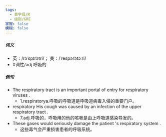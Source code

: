 ```yaml
---
tags:
  - 首字母/R
  - 级别/GRE
掌握: false
模糊: false
---
```

##### 词义
- 英：/rəˈspɪrətri/； 美：/ˈrespərətɔːri/
- #词性/adj  呼吸的
##### 例句
- The respiratory tract is an important portal of entry for respiratory viruses .
	- 1.respiratorya.呼吸的呼吸道是呼吸道病毒入侵的重要门户。
- respiratory His cough was caused by an infection of the upper respiratory tract .
	- 7.adj.呼吸的，呼吸用的他的咳嗽是由上呼吸道感染导发的。
- These gases would seriously damage the patient 's respiratory system .
	- 这些毒气会严重损害患者的呼吸系统。
